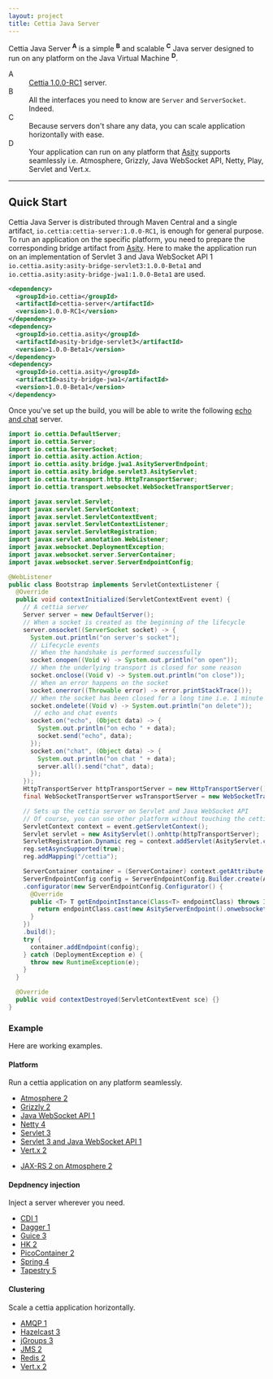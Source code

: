 ```yaml
---
layout: project
title: Cettia Java Server
---
```


Cettia Java Server <sup><strong>A</strong></sup> is a simple <sup><strong>B</strong></sup> and scalable <sup><strong>C</strong></sup> Java server designed to run on any platform on the Java Virtual Machine <sup><strong>D</strong></sup>.

<dl>
  <dt>A</dt>
  <dd><a href="/projects/cettia-protocol/1.0.0-RC1">Cettia 1.0.0-RC1</a> server.</dd>
  <dt>B</dt>
  <dd>All the interfaces you need to know are <code>Server</code> and <code>ServerSocket</code>. Indeed.</dd>
  <dt>C</dt>
  <dd>Because servers don't share any data, you can scale application horizontally with ease.</dd>
  <dt>D</dt>
  <dd>Your application can run on any platform that <a href="http://asity.cettia.io">Asity</a> supports seamlessly i.e. Atmosphere, Grizzly, Java WebSocket API, Netty, Play, Servlet and Vert.x.</dd>
</dl> 

---

## Quick Start
Cettia Java Server is distributed through Maven Central and a single artifact, `io.cettia:cettia-server:1.0.0-RC1`, is enough for general purpose. To run an application on the specific platform, you need to prepare the corresponding bridge artifact from [Asity](http://asity.cettia.io). Here to make the application run on an implementation of Servlet 3 and Java WebSocket API 1 `io.cettia.asity:asity-bridge-servlet3:1.0.0-Beta1` and `io.cettia.asity:asity-bridge-jwa1:1.0.0-Beta1` are used.

```xml
<dependency>
  <groupId>io.cettia</groupId>
  <artifactId>cettia-server</artifactId>
  <version>1.0.0-RC1</version>
</dependency>
<dependency>
  <groupId>io.cettia.asity</groupId>
  <artifactId>asity-bridge-servlet3</artifactId>
  <version>1.0.0-Beta1</version>
</dependency>
<dependency>
  <groupId>io.cettia.asity</groupId>
  <artifactId>asity-bridge-jwa1</artifactId>
  <version>1.0.0-Beta1</version>
</dependency>
```

Once you've set up the build, you will be able to write the following [echo and chat](/projects/cettia-protocol/1.0.0-RC1/reference/#example) server.

```java
import io.cettia.DefaultServer;
import io.cettia.Server;
import io.cettia.ServerSocket;
import io.cettia.asity.action.Action;
import io.cettia.asity.bridge.jwa1.AsityServerEndpoint;
import io.cettia.asity.bridge.servlet3.AsityServlet;
import io.cettia.transport.http.HttpTransportServer;
import io.cettia.transport.websocket.WebSocketTransportServer;

import javax.servlet.Servlet;
import javax.servlet.ServletContext;
import javax.servlet.ServletContextEvent;
import javax.servlet.ServletContextListener;
import javax.servlet.ServletRegistration;
import javax.servlet.annotation.WebListener;
import javax.websocket.DeploymentException;
import javax.websocket.server.ServerContainer;
import javax.websocket.server.ServerEndpointConfig;

@WebListener
public class Bootstrap implements ServletContextListener {
  @Override
  public void contextInitialized(ServletContextEvent event) {
    // A cettia server
    Server server = new DefaultServer();
    // When a socket is created as the beginning of the lifecycle
    server.onsocket((ServerSocket socket) -> {
      System.out.println("on server's socket");
      // Lifecycle events
      // When the handshake is performed successfully
      socket.onopen((Void v) -> System.out.println("on open"));
      // When the underlying transport is closed for some reason
      socket.onclose((Void v) -> System.out.println("on close"));
      // When an error happens on the socket
      socket.onerror((Throwable error) -> error.printStackTrace());
      // When the socket has been closed for a long time i.e. 1 minute and deleted from the server as the end of the lifecycle
      socket.ondelete((Void v) -> System.out.println("on delete"));
       // echo and chat events
      socket.on("echo", (Object data) -> {
        System.out.println("on echo " + data);
        socket.send("echo", data);
      });
      socket.on("chat", (Object data) -> {
        System.out.println("on chat " + data);
        server.all().send("chat", data);
      });
    });
    HttpTransportServer httpTransportServer = new HttpTransportServer().ontransport(server);
    final WebSocketTransportServer wsTransportServer = new WebSocketTransportServer().ontransport(server);

    // Sets up the cettia server on Servlet and Java WebSocket API
    // Of course, you can use other platform without touching the cettia server
    ServletContext context = event.getServletContext();
    Servlet servlet = new AsityServlet().onhttp(httpTransportServer);
    ServletRegistration.Dynamic reg = context.addServlet(AsityServlet.class.getName(), servlet);
    reg.setAsyncSupported(true);
    reg.addMapping("/cettia");

    ServerContainer container = (ServerContainer) context.getAttribute(ServerContainer.class.getName());
    ServerEndpointConfig config = ServerEndpointConfig.Builder.create(AsityServerEndpoint.class, "/cettia")
    .configurator(new ServerEndpointConfig.Configurator() {
      @Override
      public <T> T getEndpointInstance(Class<T> endpointClass) throws InstantiationException {
        return endpointClass.cast(new AsityServerEndpoint().onwebsocket(wsTransportServer));
      }
    })
    .build();
    try {
      container.addEndpoint(config);
    } catch (DeploymentException e) {
      throw new RuntimeException(e);
    }
  }

  @Override
  public void contextDestroyed(ServletContextEvent sce) {}
}
```

### Example
Here are working examples.

#### Platform
Run a cettia application on any platform seamlessly.

<ul class="menu">
<li><a href="https://github.com/cettia/cettia-examples/tree/master/archetype/cettia-java-server/platform/atmosphere2">Atmosphere 2</a></li>
<li><a href="https://github.com/cettia/cettia-examples/tree/master/archetype/cettia-java-server/platform/grizzly2">Grizzly 2</a></li>
<li><a href="https://github.com/cettia/cettia-examples/tree/master/archetype/cettia-java-server/platform/jwa1">Java WebSocket API 1</a></li>
<li><a href="https://github.com/cettia/cettia-examples/tree/master/archetype/cettia-java-server/platform/netty4">Netty 4</a></li>
<li><a href="https://github.com/cettia/cettia-examples/tree/master/archetype/cettia-java-server/platform/servlet3">Servlet 3</a></li>
<li><a href="https://github.com/cettia/cettia-examples/tree/master/archetype/cettia-java-server/platform/servlet3-jwa1">Servlet 3 and Java WebSocket API 1</a></li>
<li><a href="https://github.com/cettia/cettia-examples/tree/master/archetype/cettia-java-server/platform/vertx2">Vert.x 2</a></li>
</ul>

<ul class="menu">
<li><a href="https://github.com/cettia/cettia-examples/tree/master/archetype/cettia-java-server/platform-on-platform/jaxrs2-atmosphere2">JAX-RS 2 on Atmosphere 2</a></li>
</ul>

#### Depdnency injection
Inject a server wherever you need.

<ul class="menu">
<li><a href="https://github.com/cettia/cettia-examples/tree/master/archetype/cettia-java-server/dependency-injection/cdi1">CDI 1</a></li>
<li><a href="https://github.com/cettia/cettia-examples/tree/master/archetype/cettia-java-server/dependency-injection/dagger1">Dagger 1</a></li>
<li><a href="https://github.com/cettia/cettia-examples/tree/master/archetype/cettia-java-server/dependency-injection/guice3">Guice 3</a></li>
<li><a href="https://github.com/cettia/cettia-examples/tree/master/archetype/cettia-java-server/dependency-injection/hk2">HK 2</a></li>
<li><a href="https://github.com/cettia/cettia-examples/tree/master/archetype/cettia-java-server/dependency-injection/picocontainer2">PicoContainer 2</a></li>
<li><a href="https://github.com/cettia/cettia-examples/tree/master/archetype/cettia-java-server/dependency-injection/spring4">Spring 4</a></li>
<li><a href="https://github.com/cettia/cettia-examples/tree/master/archetype/cettia-java-server/dependency-injection/tapestry5">Tapestry 5</a></li>
</ul>

#### Clustering
Scale a cettia application horizontally.

<ul class="menu">
<li><a href="https://github.com/cettia/cettia-examples/tree/master/archetype/cettia-java-server/clustering/amqp1">AMQP 1</a></li>
<li><a href="https://github.com/cettia/cettia-examples/tree/master/archetype/cettia-java-server/clustering/hazelcast3">Hazelcast 3</a></li>
<li><a href="https://github.com/cettia/cettia-examples/tree/master/archetype/cettia-java-server/clustering/jgroups3">jGroups 3</a></li>
<li><a href="https://github.com/cettia/cettia-examples/tree/master/archetype/cettia-java-server/clustering/jms2">JMS 2</a></li>
<li><a href="https://github.com/cettia/cettia-examples/tree/master/archetype/cettia-java-server/clustering/redis2">Redis 2</a></li>
<li><a href="https://github.com/cettia/cettia-examples/tree/master/archetype/cettia-java-server/clustering/vertx2">Vert.x 2</a></li>
</ul>
